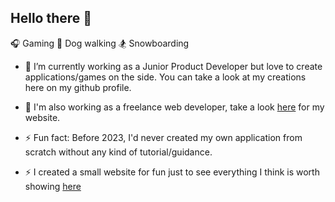 ## Hello there 👋

🎧 Gaming
🐶 Dog walking
🏂 Snowboarding

- 🔭 I’m currently working as a Junior Product Developer but love to create applications/games on the side. You can take a look at my creations here on my github profile.
- 🌱 I'm also working as a freelance web developer, take a look [here](www.bestwebdev.co.uk) for my website.

- ⚡ Fun fact: Before 2023, I'd never created my own application from scratch without any kind of tutorial/guidance.
- ⚡ I created a small website for fun just to see everything I think is worth showing [here](https://best-website-demo.s3.eu-west-2.amazonaws.com/index.html)

<!--
Here are some ideas to get you started:

- 👯 I’m looking to collaborate on ...
- 💬 Ask me about ...
- 📫 How to reach me: ...
- 😄 Pronouns: ...
-->
